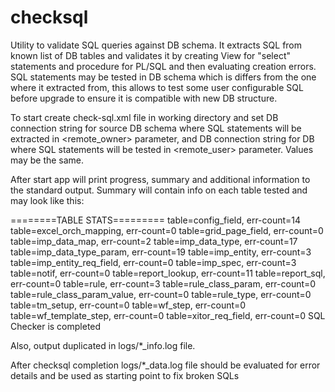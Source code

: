 # checksql
Utility to validate SQL queries against DB schema. 
It extracts SQL from known list of DB tables and validates it by creating View for "select" statements and procedure for PL/SQL and then evaluating creation errors.
SQL statements may be tested in DB schema which is differs from the one where it extracted from, this allows to test some user configurable SQL before upgrade to ensure it is compatible with new DB structure.

To start create check-sql.xml file in working directory and set DB connection string for source DB schema where SQL statements will be extracted in <remote_owner> parameter,
and DB connection string for DB where SQL statements will be tested in <remote_user> parameter. Values may be the same.

After start app will print progress, summary and additional information to the standard output. Summary will contain info on each table tested and may look like this:

========TABLE STATS========= 
table=config_field, err-count=14 
table=excel_orch_mapping, err-count=0 
table=grid_page_field, err-count=0 
table=imp_data_map, err-count=2 
table=imp_data_type, err-count=17 
table=imp_data_type_param, err-count=19 
table=imp_entity, err-count=3 
table=imp_entity_req_field, err-count=0 
table=imp_spec, err-count=3 
table=notif, err-count=0 
table=report_lookup, err-count=11 
table=report_sql, err-count=0 
table=rule, err-count=3 
table=rule_class_param, err-count=0 
table=rule_class_param_value, err-count=0 
table=rule_type, err-count=0 
table=tm_setup, err-count=0 
table=wf_step, err-count=0 
table=wf_template_step, err-count=0 
table=xitor_req_field, err-count=0 
SQL Checker is completed 


Also, output duplicated in logs/*_info.log file. 

After checksql completion logs/*_data.log file should be evaluated for error details and be used as starting point to fix broken SQLs